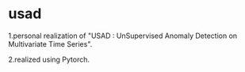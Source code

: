 # usad
1.personal realization of "USAD : UnSupervised Anomaly Detection on Multivariate Time Series".

2.realized using Pytorch.
